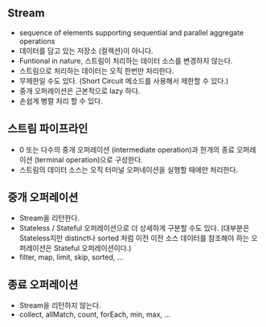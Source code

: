 ## Stream
  - sequence of elements supporting sequential and parallel aggregate operations
  - 데이터를 담고 있는 저장소 (컬렉션)이 아니다.
  - Funtional in nature, 스트림이 처리하는 데이터 소스를 변경하지 않는다.
  - 스트림으로 처리하는 데이터는 오직 한번만 처리한다.
  - 무제한일 수도 있다. (Short Circuit 메소드를 사용해서 제한할 수 있다.)
  - 중개 오퍼레이션은 근본적으로 lazy 하다.
  - 손쉽게 병렬 처리 할 수 있다.

## 스트림 파이프라인
  - 0 또는 다수의 중개 오퍼레이션 (intermediate operation)과 한개의 종료 오퍼레이션 (terminal operation)으로 구성한다.
  - 스트림의 데이터 소스는 오직 터미널 오퍼네이션을 실행할 때에만 처리한다.


## 중개 오퍼레이션
  - Stream을 리턴한다.
  - Stateless / Stateful 오퍼레이션으로 더 상세하게 구분할 수도 있다. (대부분은 Stateless지만 distinct나 sorted 처럼 이전 이전 소스 데이터를 참조해야 하는 오퍼레이션은 Stateful 오퍼레이션이다.)
  - filter, map, limit, skip, sorted, ...


## 종료 오퍼레이션
  - Stream을 리턴하지 않는다.
  - collect, allMatch, count, forEach, min, max, ...
